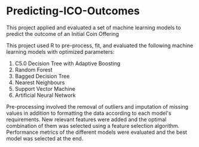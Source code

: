 # Predicting-ICO-Outcomes
This project applied and evaluated a set of machine learning models to predict the outcome of an Initial Coin Offering

This project used R to pre-process, fit, and evaluated the following machine learning models with optimized parameters:
1) C5.0 Decision Tree with Adaptive Boosting 
2) Random Forest 
3) Bagged Decision Tree
4) Nearest Neighbours
5) Support Vector Machine
6) Artificial Neural Network

Pre-processing involved the removal of outliers and imputation of missing values in addition to formatting the data according to each model's requirements. New relevant features were added and the optimal combination of them was selected using a feature selection algorithm. 
Performance metrics of the different models were evaluated and the best model was selected at the end. 
